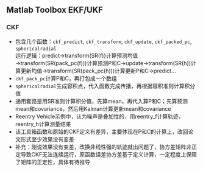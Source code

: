 ## Matlab Toolbox EKF/UKF
### CKF
* 包含几个函数：`ckf_predict`, `ckf_transform`, `ckf_update`, `ckf_packed_pc`, `sphericalradial`  
  运行逻辑：predict→transform(SR(f))计算预测均值→transform(SR(pack_pc(f)))计算预测P和C→update→transform(SR(h))计算更新均值→transform(SR(pack_pc(h)))计算更新P和C→predict...
* `ckf_pack_pc`计算P和C，再打包成一个数组
* `sphericalradial`生成容积点，代入函数完成传播，再根据容积准则计算积分值
* 通用套路是用SR准则计算积分值，先算mean，再代入算P和C；先算预测mean和covariance，然后用Kalman计算更新mean和covariance
* Reentry Vehicle示例中，认为噪声是叠加性的，用reentry_f计算轨迹，reentry_h计算测量结果
* 该工具箱函数和原始的CKF定义有差异，主要体现在P和C的计算上，改回论文形式至少效果没有变差
* 补充：刚说效果没有变差，改换非线性强的轨迹就出问题了，协方差矩阵非正定导致CKF无法连续运行，原函数误差协方差基于定义计算，一定程度上保障了矩阵的正定性，具体有待推导
